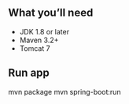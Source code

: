 ## What you’ll need
 
 -	JDK 1.8 or later
 -	Maven 3.2+
 -  Tomcat 7

## Run app
mvn package
mvn spring-boot:run
